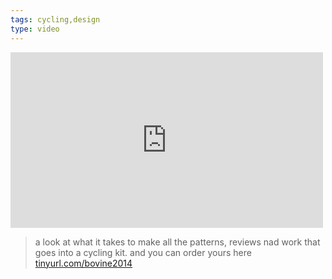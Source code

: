 ```yaml
---
tags: cycling,design
type: video
---
```

<iframe src="http://player.vimeo.com/video/85267727" width="500" height="281" frameborder="0"></iframe>
<blockquote>
<p>a look at what it takes to make all the patterns, reviews nad work that goes into a cycling kit. and you can order yours here <a href="http://tinyurl.com/bovine2014" rel="nofollow" target="_blank">tinyurl.com/bovine2014</a></p>
</blockquote>

